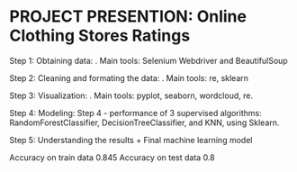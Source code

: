 # PROJECT PRESENTION: Online Clothing Stores Ratings

Step 1: Obtaining data:                . Main tools: Selenium Webdriver and BeautifulSoup

Step 2: Cleaning and formating the data:                .    Main tools: re, sklearn

Step 3: Visualization:                 . Main tools: pyplot, seaborn, wordcloud, re.

Step 4: Modeling: Step 4 - performance of 3 supervised algorithms: RandomForestClassifier, DecisionTreeClassifier, and KNN, using Sklearn.

Step 5: Understanding the results + Final machine learning model

Accuracy on train data 0.845 Accuracy on test data 0.8

